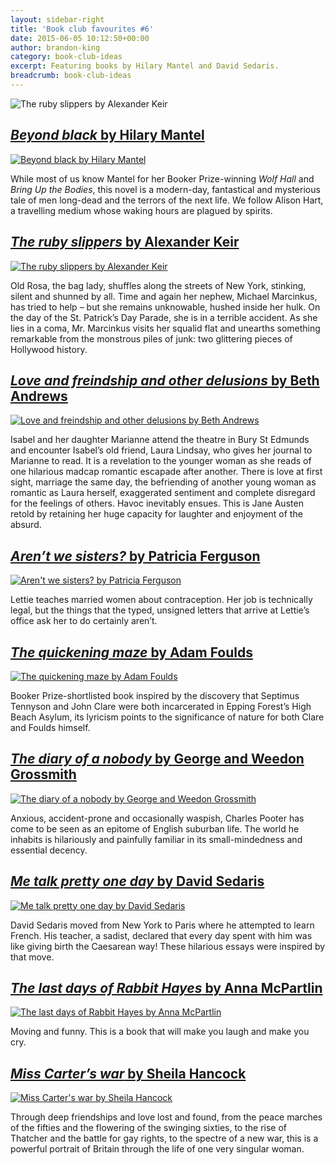 ```yaml
---
layout: sidebar-right
title: 'Book club favourites #6'
date: 2015-06-05 10:12:50+00:00
author: brandon-king
category: book-club-ideas
excerpt: Featuring books by Hilary Mantel and David Sedaris.
breadcrumb: book-club-ideas
---
```

![The ruby slippers by Alexander Keir](/images/featured/featured-the-ruby-slippers.jpg)

## [<cite>Beyond black</cite> by Hilary Mantel](https://suffolk.spydus.co.uk/cgi-bin/spydus.exe/ENQ/OPAC/BIBENQ/24458222?QRY=CTIBIB%3C%20IRN(168472)&QRYTEXT=Beyond%20black)

[![Beyond black by Hilary Mantel](/images/article/beyond-black.jpg)](https://suffolk.spydus.co.uk/cgi-bin/spydus.exe/ENQ/OPAC/BIBENQ/24458222?QRY=CTIBIB%3C%20IRN(168472)&QRYTEXT=Beyond%20black)

While most of us know Mantel for her Booker Prize-winning <cite>Wolf Hall</cite> and <cite>Bring Up the Bodies</cite>, this novel is a modern-day, fantastical and mysterious tale of men long-dead and the terrors of the next life. We follow Alison Hart, a travelling medium whose waking hours are plagued by spirits.

## [<cite>The ruby slippers</cite> by Alexander Keir](https://suffolk.spydus.co.uk/cgi-bin/spydus.exe/ENQ/OPAC/BIBENQ/24460744?QRY=CTIBIB%3C%20IRN(1354018)&QRYTEXT=The%20ruby%20slippers)

[![The ruby slippers by Alexander Keir](/images/article/the-ruby-slippers.jpg)](https://suffolk.spydus.co.uk/cgi-bin/spydus.exe/ENQ/OPAC/BIBENQ/24460744?QRY=CTIBIB%3C%20IRN(1354018)&QRYTEXT=The%20ruby%20slippers)

Old Rosa, the bag lady, shuffles along the streets of New York, stinking, silent and shunned by all. Time and again her nephew, Michael Marcinkus, has tried to help &#8211; but she remains unknowable, hushed inside her hulk. On the day of the St. Patrick&#8217;s Day Parade, she is in a terrible accident. As she lies in a coma, Mr. Marcinkus visits her squalid flat and unearths something remarkable from the monstrous piles of junk: two glittering pieces of Hollywood history.

## [<cite>Love and freindship and other delusions</cite> by Beth Andrews](https://suffolk.spydus.co.uk/cgi-bin/spydus.exe/ENQ/OPAC/BIBENQ/24462613?QRY=CTIBIB%3C%20IRN(42026670)&QRYTEXT=Love%20and%20freindship%20and%20other%20delusions)

[![Love and freindship and other delusions by Beth Andrews](/images/article/love-and-freindship-and-other-delusions.jpg)](https://suffolk.spydus.co.uk/cgi-bin/spydus.exe/ENQ/OPAC/BIBENQ/24462613?QRY=CTIBIB%3C%20IRN(42026670)&QRYTEXT=Love%20and%20freindship%20and%20other%20delusions)

Isabel and her daughter Marianne attend the theatre in Bury St Edmunds and encounter Isabel&#8217;s old friend, Laura Lindsay, who gives her journal to Marianne to read. It is a revelation to the younger woman as she reads of one hilarious madcap romantic escapade after another. There is love at first sight, marriage the same day, the befriending of another young woman as romantic as Laura herself, exaggerated sentiment and complete disregard for the feelings of others. Havoc inevitably ensues. This is Jane Austen retold by retaining her huge capacity for laughter and enjoyment of the absurd.

## [<cite>Aren&#8217;t we sisters?</cite> by Patricia Ferguson](https://suffolk.spydus.co.uk/cgi-bin/spydus.exe/ENQ/OPAC/BIBENQ/24467300?QRY=CTIBIB%3C%20IRN(37822123)&QRYTEXT=Aren%27t%20we%20sisters%3F)

[![Aren't we sisters? by Patricia Ferguson](/images/article/arent-we-sisters.jpg)](https://suffolk.spydus.co.uk/cgi-bin/spydus.exe/ENQ/OPAC/BIBENQ/24467300?QRY=CTIBIB%3C%20IRN(37822123)&QRYTEXT=Aren%27t%20we%20sisters%3F)

Lettie teaches married women about contraception. Her job is technically legal, but the things that the typed, unsigned letters that arrive at Lettie&#8217;s office ask her to do certainly aren&#8217;t.

## [<cite>The quickening maze</cite> by Adam Foulds](https://suffolk.spydus.co.uk/cgi-bin/spydus.exe/ENQ/OPAC/BIBENQ/24469816?QRY=CTIBIB%3C%20IRN(574101)&QRYTEXT=The%20quickening%20maze)

[![The quickening maze by Adam Foulds](/images/article/the-quickening-maze.jpg)](https://suffolk.spydus.co.uk/cgi-bin/spydus.exe/ENQ/OPAC/BIBENQ/24469816?QRY=CTIBIB%3C%20IRN(574101)&QRYTEXT=The%20quickening%20maze)

Booker Prize-shortlisted book inspired by the discovery that Septimus Tennyson and John Clare were both incarcerated in Epping Forest&#8217;s High Beach Asylum, its lyricism points to the significance of nature for both Clare and Foulds himself.

## [<cite>The diary of a nobody</cite> by George and Weedon Grossmith](https://suffolk.spydus.co.uk/cgi-bin/spydus.exe/ENQ/OPAC/BIBENQ/24470979?QRY=CTIBIB%3C%20IRN(25579)&QRYTEXT=The%20diary%20of%20a%20nobody)

[![The diary of a nobody by George and Weedon Grossmith](/images/article/the-diary-of-a-nobody.jpg)](https://suffolk.spydus.co.uk/cgi-bin/spydus.exe/ENQ/OPAC/BIBENQ/24470979?QRY=CTIBIB%3C%20IRN(25579)&QRYTEXT=The%20diary%20of%20a%20nobody)

Anxious, accident-prone and occasionally waspish, Charles Pooter has come to be seen as an epitome of English suburban life. The world he inhabits is hilariously and painfully familiar in its small-mindedness and essential decency.

## [<cite>Me talk pretty one day</cite> by David Sedaris](https://suffolk.spydus.co.uk/cgi-bin/spydus.exe/ENQ/OPAC/BIBENQ/24472888?QRY=CTIBIB%3C%20IRN(35985)&QRYTEXT=Me%20talk%20pretty%20one%20day)

[![Me talk pretty one day by David Sedaris](/images/article/me-talk-pretty-one-day.jpg)](https://suffolk.spydus.co.uk/cgi-bin/spydus.exe/ENQ/OPAC/BIBENQ/24472888?QRY=CTIBIB%3C%20IRN(35985)&QRYTEXT=Me%20talk%20pretty%20one%20day)

David Sedaris moved from New York to Paris where he attempted to learn French. His teacher, a sadist, declared that every day spent with him was like giving birth the Caesarean way! These hilarious essays were inspired by that move.

## [<cite>The last days of Rabbit Hayes</cite> by Anna McPartlin](https://suffolk.spydus.co.uk/cgi-bin/spydus.exe/ENQ/OPAC/BIBENQ/24527531?QRY=CTIBIB%3C%20IRN(34006199)&QRYTEXT=The%20last%20days%20of%20Rabbit%20Hayes)

[![The last days of Rabbit Hayes by Anna McPartlin](/images/article/the-last-days-of-rabbit-hayes.jpg)](https://suffolk.spydus.co.uk/cgi-bin/spydus.exe/ENQ/OPAC/BIBENQ/24527531?QRY=CTIBIB%3C%20IRN(34006199)&QRYTEXT=The%20last%20days%20of%20Rabbit%20Hayes)

Moving and funny. This is a book that will make you laugh and make you cry.

## [<cite>Miss Carter&#8217;s war</cite> by Sheila Hancock](https://suffolk.spydus.co.uk/cgi-bin/spydus.exe/ENQ/OPAC/BIBENQ/24529700?QRY=CTIBIB%3C%20IRN(40992577)&QRYTEXT=Miss%20Carter%27s%20war)

[![Miss Carter's war by Sheila Hancock](/images/article/miss-carters-war.jpg)](https://suffolk.spydus.co.uk/cgi-bin/spydus.exe/ENQ/OPAC/BIBENQ/24529700?QRY=CTIBIB%3C%20IRN(40992577)&QRYTEXT=Miss%20Carter%27s%20war)

Through deep friendships and love lost and found, from the peace marches of the fifties and the flowering of the swinging sixties, to the rise of Thatcher and the battle for gay rights, to the spectre of a new war, this is a powerful portrait of Britain through the life of one very singular woman.
